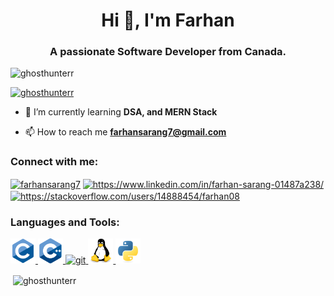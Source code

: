 <h1 align="center">Hi 👋, I'm Farhan</h1>
<h3 align="center">A passionate Software Developer from Canada.</h3>

<p align="left"> <img src="https://komarev.com/ghpvc/?username=ghosthunterr&label=Profile%20views&color=0e75b6&style=flat" alt="ghosthunterr" /> </p>

<p align="left"> <a href="https://github.com/ryo-ma/github-profile-trophy"><img src="https://github-profile-trophy.vercel.app/?username=ghosthunterr" alt="ghosthunterr" /></a> </p>

- 🌱 I’m currently learning **DSA, and MERN Stack**

- 📫 How to reach me **farhansarang7@gmail.com**

<h3 align="left">Connect with me:</h3>
<p align="left">
<a href="https://twitter.com/farhansarang7" target="blank"><img align="center" src="https://raw.githubusercontent.com/rahuldkjain/github-profile-readme-generator/master/src/images/icons/Social/twitter.svg" alt="farhansarang7" height="30" width="40" /></a>
<a href="https://linkedin.com/in/https://www.linkedin.com/in/farhan-sarang-01487a238/" target="blank"><img align="center" src="https://raw.githubusercontent.com/rahuldkjain/github-profile-readme-generator/master/src/images/icons/Social/linked-in-alt.svg" alt="https://www.linkedin.com/in/farhan-sarang-01487a238/" height="30" width="40" /></a>
<a href="https://stackoverflow.com/users/https://stackoverflow.com/users/14888454/farhan08" target="blank"><img align="center" src="https://raw.githubusercontent.com/rahuldkjain/github-profile-readme-generator/master/src/images/icons/Social/stack-overflow.svg" alt="https://stackoverflow.com/users/14888454/farhan08" height="30" width="40" /></a>
</p>

<h3 align="left">Languages and Tools:</h3>
<p align="left"> <a href="https://www.cprogramming.com/" target="_blank" rel="noreferrer"> <img src="https://raw.githubusercontent.com/devicons/devicon/master/icons/c/c-original.svg" alt="c" width="40" height="40"/> </a> <a href="https://www.w3schools.com/cpp/" target="_blank" rel="noreferrer"> <img src="https://raw.githubusercontent.com/devicons/devicon/master/icons/cplusplus/cplusplus-original.svg" alt="cplusplus" width="40" height="40"/> </a> <a href="https://git-scm.com/" target="_blank" rel="noreferrer"> <img src="https://www.vectorlogo.zone/logos/git-scm/git-scm-icon.svg" alt="git" width="40" height="40"/> </a> <a href="https://www.linux.org/" target="_blank" rel="noreferrer"> <img src="https://raw.githubusercontent.com/devicons/devicon/master/icons/linux/linux-original.svg" alt="linux" width="40" height="40"/> </a> <a href="https://www.python.org" target="_blank" rel="noreferrer"> <img src="https://raw.githubusercontent.com/devicons/devicon/master/icons/python/python-original.svg" alt="python" width="40" height="40"/> </a> </p>

<p>&nbsp;<img align="center" src="https://github-readme-stats.vercel.app/api?username=ghosthunterr&show_icons=true&locale=en" alt="ghosthunterr" /></p>
